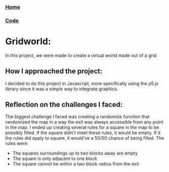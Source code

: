 ### [Home](index.html)

### [Code](https://balta-z-r.github.io/gridworld)

# Gridworld:

In this project, we were made to create a virtual world made out of a grid

## How I approached the project:

I decided to do this project in Javascript, more specifically using the p5.js library since it was a simple way to integrate graphics.

## Reflection on the challenges I faced:

The biggest challenge I faced was creating a randomize function that randomized the map in a way the exit was always accessible from any point in the map. I ended up creating several rules for a square in the map to be possibly filled. If the square didn't meet these rules, it would be empty. If it the rules did apply to square, it would've a 50/50 chance of being filled. The rules were:

- The squares surroundings up to two blocks away are empty
- The square is only adjacent to one block
- The square cannot be within a two block radius from the exit

